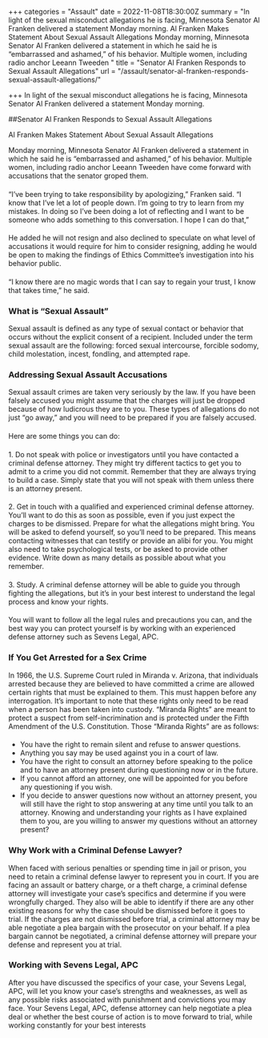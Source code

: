 +++
categories = "Assault"
date = 2022-11-08T18:30:00Z
summary = "In light of the sexual misconduct allegations he is facing, Minnesota Senator Al Franken delivered a statement Monday morning. Al Franken Makes Statement About Sexual Assault Allegations Monday morning, Minnesota Senator Al Franken delivered a statement in which he said he is “embarrassed and ashamed,” of his behavior. Multiple women, including radio anchor Leeann Tweeden "
title = "Senator Al Franken Responds to Sexual Assault Allegations"
url = "/assault/senator-al-franken-responds-sexual-assault-allegations/"

+++
In light of the sexual misconduct allegations he is facing, Minnesota Senator Al Franken delivered a statement Monday morning.

\##Senator Al Franken Responds to Sexual Assault Allegations

Al Franken Makes Statement About Sexual Assault Allegations

Monday morning, Minnesota Senator Al Franken delivered a statement in which he said he is “embarrassed and ashamed,” of his behavior. Multiple women, including radio anchor Leeann Tweeden have come forward with accusations that the senator groped them.

#### 

“I’ve been trying to take responsibility by apologizing,” Franken said. “I know that I’ve let a lot of people down. I’m going to try to learn from my mistakes. In doing so I’ve been doing a lot of reflecting and I want to be someone who adds something to this conversation. I hope I can do that,”

#### 

He added he will not resign and also declined to speculate on what level of accusations it would require for him to consider resigning, adding he would be open to making the findings of Ethics Committee’s investigation into his behavior public.

#### 

“I know there are no magic words that I can say to regain your trust, I know that takes time,” he said.

### What is “Sexual Assault”

Sexual assault is defined as any type of sexual contact or behavior that occurs without the explicit consent of a recipient. Included under the term sexual assault are the following: forced sexual intercourse, forcible sodomy, child molestation, incest, fondling, and attempted rape.

### Addressing Sexual Assault Accusations

Sexual assault crimes are taken very seriously by the law. If you have been falsely accused you might assume that the charges will just be dropped because of how ludicrous they are to you. These types of allegations do not just “go away,” and you will need to be prepared if you are falsely accused.

#### 

Here are some things you can do:

#### 

1\. Do not speak with police or investigators until you have contacted a criminal defense attorney. They might try different tactics to get you to admit to a crime you did not commit. Remember that they are always trying to build a case. Simply state that you will not speak with them unless there is an attorney present.

#### 

2\. Get in touch with a qualified and experienced criminal defense attorney. You’ll want to do this as soon as possible, even if you just expect the charges to be dismissed. Prepare for what the allegations might bring. You will be asked to defend yourself, so you’ll need to be prepared. This means contacting witnesses that can testify or provide an alibi for you. You might also need to take psychological tests, or be asked to provide other evidence. Write down as many details as possible about what you remember.

#### 

3\. Study. A criminal defense attorney will be able to guide you through fighting the allegations, but it’s in your best interest to understand the legal process and know your rights.

#### 

You will want to follow all the legal rules and precautions you can, and the best way you can protect yourself is by working with an experienced defense attorney such as Sevens Legal, APC.

### If You Get Arrested for a Sex Crime

In 1966, the U.S. Supreme Court ruled in Miranda v. Arizona, that individuals arrested because they are believed to have committed a crime are allowed certain rights that must be explained to them. This must happen before any interrogation. It’s important to note that these rights only need to be read when a person has been taken into custody. “Miranda Rights” are meant to protect a suspect from self-incrimination and is protected under the Fifth Amendment of the U.S. Constitution. Those “Miranda Rights” are as follows:

#### 

* You have the right to remain silent and refuse to answer questions.
* Anything you say may be used against you in a court of law.
* You have the right to consult an attorney before speaking to the police and to have an attorney present during questioning now or in the future.
* If you cannot afford an attorney, one will be appointed for you before any questioning if you wish.
* If you decide to answer questions now without an attorney present, you will still have the right to stop answering at any time until you talk to an attorney. Knowing and understanding your rights as I have explained them to you, are you willing to answer my questions without an attorney present?

### Why Work with a Criminal Defense Lawyer?

When faced with serious penalties or spending time in jail or prison, you need to retain a criminal defense lawyer to represent you in court. If you are facing an assault or battery charge, or a theft charge, a criminal defense attorney will investigate your case’s specifics and determine if you were wrongfully charged. They also will be able to identify if there are any other existing reasons for why the case should be dismissed before it goes to trial. If the charges are not dismissed before trial, a criminal attorney may be able negotiate a plea bargain with the prosecutor on your behalf. If a plea bargain cannot be negotiated, a criminal defense attorney will prepare your defense and represent you at trial.

### Working with Sevens Legal, APC

After you have discussed the specifics of your case, your Sevens Legal, APC, will let you know your case’s strengths and weaknesses, as well as any possible risks associated with punishment and convictions you may face. Your Sevens Legal, APC, defense attorney can help negotiate a plea deal or whether the best course of action is to move forward to trial, while working constantly for your best interests